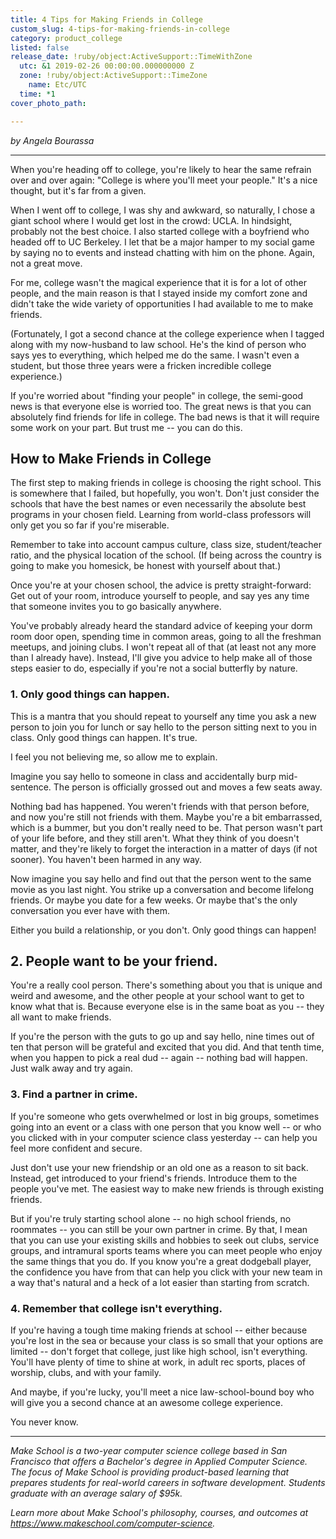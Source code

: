 ```yaml
---
title: 4 Tips for Making Friends in College
custom_slug: 4-tips-for-making-friends-in-college
category: product_college
listed: false
release_date: !ruby/object:ActiveSupport::TimeWithZone
  utc: &1 2019-02-26 00:00:00.000000000 Z
  zone: !ruby/object:ActiveSupport::TimeZone
    name: Etc/UTC
  time: *1
cover_photo_path: 

---
```

_by Angela Bourassa_

---

When you're heading off to college, you're likely to hear the same refrain over and over again: "College is where you'll meet your people." It's a nice thought, but it's far from a given.

When I went off to college, I was shy and awkward, so naturally, I chose a giant school where I would get lost in the crowd: UCLA. In hindsight, probably not the best choice. I also started college with a boyfriend who headed off to UC Berkeley. I let that be a major hamper to my social game by saying no to events and instead chatting with him on the phone. Again, not a great move.

For me, college wasn't the magical experience that it is for a lot of other people, and the main reason is that I stayed inside my comfort zone and didn't take the wide variety of opportunities I had available to me to make friends.

(Fortunately, I got a second chance at the college experience when I tagged along with my now-husband to law school. He's the kind of person who says yes to everything, which helped me do the same. I wasn't even a student, but those three years were a fricken incredible college experience.)

If you're worried about "finding your people" in college, the semi-good news is that everyone else is worried too. The great news is that you can absolutely find friends for life in college. The bad news is that it will require some work on your part. But trust me -- you can do this.

## How to Make Friends in College

The first step to making friends in college is choosing the right school. This is somewhere that I failed, but hopefully, you won't. Don't just consider the schools that have the best names or even necessarily the absolute best programs in your chosen field. Learning from world-class professors will only get you so far if you're miserable.

Remember to take into account campus culture, class size, student/teacher ratio, and the physical location of the school. (If being across the country is going to make you homesick, be honest with yourself about that.)

Once you're at your chosen school, the advice is pretty straight-forward: Get out of your room, introduce yourself to people, and say yes any time that someone invites you to go basically anywhere.

You've probably already heard the standard advice of keeping your dorm room door open, spending time in common areas, going to all the freshman meetups, and joining clubs. I won't repeat all of that (at least not any more than I already have). Instead, I'll give you advice to help make all of those steps easier to do, especially if you're not a social butterfly by nature.

### 1. Only good things can happen.

This is a mantra that you should repeat to yourself any time you ask a new person to join you for lunch or say hello to the person sitting next to you in class. Only good things can happen. It's true.

I feel you not believing me, so allow me to explain.

Imagine you say hello to someone in class and accidentally burp mid-sentence. The person is officially grossed out and moves a few seats away.

Nothing bad has happened. You weren't friends with that person before, and now you're still not friends with them. Maybe you're a bit embarrassed, which is a bummer, but you don't really need to be. That person wasn't part of your life before, and they still aren't. What they think of you doesn't matter, and they're likely to forget the interaction in a matter of days (if not sooner). You haven't been harmed in any way.

Now imagine you say hello and find out that the person went to the same movie as you last night. You strike up a conversation and become lifelong friends. Or maybe you date for a few weeks. Or maybe that's the only conversation you ever have with them.

Either you build a relationship, or you don't. Only good things can happen!

## 2. People want to be your friend.

You're a really cool person. There's something about you that is unique and weird and awesome, and the other people at your school want to get to know what that is. Because everyone else is in the same boat as you -- they all want to make friends.

If you're the person with the guts to go up and say hello, nine times out of ten that person will be grateful and excited that you did. And that tenth time, when you happen to pick a real dud -- again -- nothing bad will happen. Just walk away and try again.

### 3. Find a partner in crime.

If you're someone who gets overwhelmed or lost in big groups, sometimes going into an event or a class with one person that you know well -- or who you clicked with in your computer science class yesterday -- can help you feel more confident and secure.

Just don't use your new friendship or an old one as a reason to sit back. Instead, get introduced to your friend's friends. Introduce them to the people you've met. The easiest way to make new friends is through existing friends.

But if you're truly starting school alone -- no high school friends, no roommates -- you can still be your own partner in crime. By that, I mean that you can use your existing skills and hobbies to seek out clubs, service groups, and intramural sports teams where you can meet people who enjoy the same things that you do. If you know you're a great dodgeball player, the confidence you have from that can help you click with your new team in a way that's natural and a heck of a lot easier than starting from scratch.

### 4. Remember that college isn't everything.

If you're having a tough time making friends at school -- either because you're lost in the sea or because your class is so small that your options are limited -- don't forget that college, just like high school, isn't everything. You'll have plenty of time to shine at work, in adult rec sports, places of worship, clubs, and with your family.

And maybe, if you're lucky, you'll meet a nice law-school-bound boy who will give you a second chance at an awesome college experience.

You never know.

---

_Make School is a two-year computer science college based in San Francisco that offers a Bachelor's degree in Applied Computer Science. The focus of Make School is providing product-based learning that prepares students for real-world careers in software development. Students graduate with an average salary of $95k._

_Learn more about Make School's philosophy, courses, and outcomes at https://www.makeschool.com/computer-science._